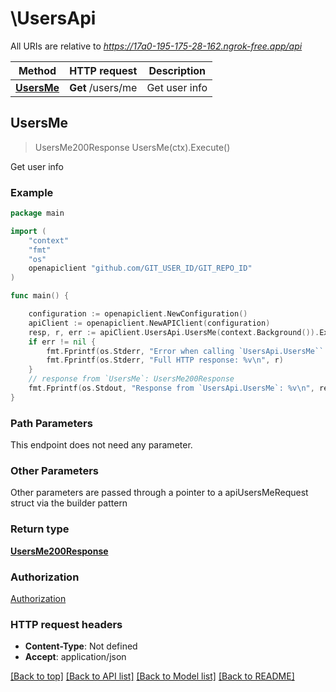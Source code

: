# \UsersApi

All URIs are relative to *https://17a0-195-175-28-162.ngrok-free.app/api*

Method | HTTP request | Description
------------- | ------------- | -------------
[**UsersMe**](UsersApi.md#UsersMe) | **Get** /users/me | Get user info



## UsersMe

> UsersMe200Response UsersMe(ctx).Execute()

Get user info



### Example

```go
package main

import (
    "context"
    "fmt"
    "os"
    openapiclient "github.com/GIT_USER_ID/GIT_REPO_ID"
)

func main() {

    configuration := openapiclient.NewConfiguration()
    apiClient := openapiclient.NewAPIClient(configuration)
    resp, r, err := apiClient.UsersApi.UsersMe(context.Background()).Execute()
    if err != nil {
        fmt.Fprintf(os.Stderr, "Error when calling `UsersApi.UsersMe``: %v\n", err)
        fmt.Fprintf(os.Stderr, "Full HTTP response: %v\n", r)
    }
    // response from `UsersMe`: UsersMe200Response
    fmt.Fprintf(os.Stdout, "Response from `UsersApi.UsersMe`: %v\n", resp)
}
```

### Path Parameters

This endpoint does not need any parameter.

### Other Parameters

Other parameters are passed through a pointer to a apiUsersMeRequest struct via the builder pattern


### Return type

[**UsersMe200Response**](UsersMe200Response.md)

### Authorization

[Authorization](../README.md#Authorization)

### HTTP request headers

- **Content-Type**: Not defined
- **Accept**: application/json

[[Back to top]](#) [[Back to API list]](../README.md#documentation-for-api-endpoints)
[[Back to Model list]](../README.md#documentation-for-models)
[[Back to README]](../README.md)

